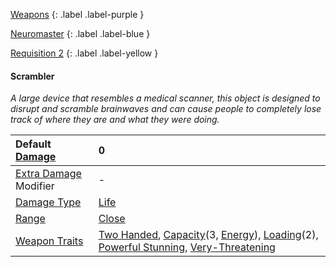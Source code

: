 [Weapons](Game/Weapons-List)
{: .label .label-purple }

[Neuromaster](Game/Blocks/Neuromaster)
{: .label .label-blue }

[Requisition 2](Game/Deployment#Requisition)
{: .label .label-yellow }

#### Scrambler

_A large device that resembles a medical scanner, this object is designed to disrupt and scramble brainwaves and can cause people to completely lose track of where they are and what they were doing._

| Default [Damage](Core/Weapons#Damage)                     | 0                                                                                                                                                                                                                                                                                   |
| :-------------------------------------------------------- | :---------------------------------------------------------------------------------------------------------------------------------------------------------------------------------------------------------------------------------------------------------------------------------- |
| [Extra Damage](Game/Core/Attacks#Extra%20Damage) Modifier | -                                                                                                                                                                                                                                                                                   |
| [Damage Type](Core/Weapons#Damage%20Type)                 | [Life](Game/Core/Injury#Life)                                                                                                                                                                                                                                                       |
| [Range](Core/Weapons#Range)                               | [Close](Game/Core/Movement#Close)                                                                                                                                                                                                                                                   |
| [Weapon Traits](Core/Weapon-Traits)                       | [Two Handed](Game/Core/Blocks/Two-Handed), [Capacity](Game/Core/Blocks/Capacity)(3, [Energy](Game/Munition-Details#Energy)), [Loading](Game/Core/Blocks/Loading)(2), [Powerful Stunning](Game/Core/Blocks/Powerful-Stunning), [Very-Threatening](Game/Core/Blocks/Very-Threatening) |
